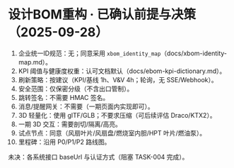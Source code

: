 # 设计BOM重构 · 已确认前提与决策（2025-09-28）

1) 企业统一ID规范：无；同意采用 `xbom_identity_map`（docs/xbom-identity-map.md）。
2) KPI 阈值与健康度权重：认可文档默认（docs/ebom-kpi-dictionary.md）。
3) 刷新策略：按建议（KPI/基线 1h、V&V 4h；轮询，无 SSE/Webhook）。
4) 安全范围：仅保密分级（不含出口管制）。
5) 跳转签名：不需要 HMAC 签名。
6) 消息/提醒网关：不需要（一期页面内实现即可）。
7) 3D 轻量化：使用 glTF/GLB；不要求压缩（可后续评估 Draco/KTX2）。
8) 一期 3D 交互：需要剖切/隔离/高亮。
9) 试点节点：同意（风扇叶片/风扇盘/燃烧室内胆/HPT 叶片/燃油泵）。
10) 里程碑：沿用 P0/P1/P2 路线图。

未决：各系统接口 baseUrl 与认证方式（阻塞 TASK-004 完成）。

